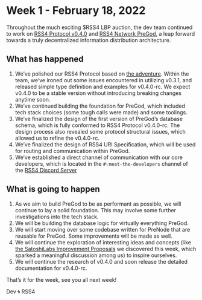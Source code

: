 # Week 1 - February 18, 2022

Throughout the much exciting $RSS4 LBP auction, the dev team continued to work on [RSS4 Protocol v0.4.0](https://github.com/NaturalSelectionLabs/RSS4-Protocol/tree/main/versions/v0.4.0-rc) and [RSS4 Network PreGod](https://github.com/NaturalSelectionLabs/RSS4-PreGod), a leap forward towards a truly decentralized information distribution architecture.

## What has happened

1. We’ve polished our RSS4 Protocol based on [the adventure](https://github.com/NaturalSelectionLabs/RSS4-Protocol/discussions/25). Within the team, we’ve ironed out some issues encountered in utilizing v0.3.1, and released simple type definition and examples for v0.4.0-rc. We expect v0.4.0 to be a stable version without introducing breaking changes anytime soon.
2. We’ve continued building the foundation for PreGod, which included tech stack choices (some tough calls were made) and some toolings.
3. We’ve finalized the design of the first version of PreGod’s database schema, which is fully conformed to RSS4 Protocol v0.4.0-rc. The design process also revealed some protocol structural issues, which allowed us to refine the v0.4.0-rc.
4. We’ve finalized the design of RSS4 URI Specification, which will be used for routing and communication within PreGod.
5. We’ve established a direct channel of communication with our core developers, which is located in the `#💡meet-the-developers` channel of the [RSS4 Discord Server](https://discord.com/invite/rss3)

## What is going to happen

1. As we aim to build PreGod to be as performant as possible, we will continue to lay a solid foundation. This may involve some further investigations into the tech stack.
2. We will be building the database logic for virtually everything PreGod.
3. We will start moving over some codebase written for PreNode that are reusable for PreGod. Some improvements will be made as well.
4. We will continue the exploration of interesting ideas and concepts (like [the SatoshiLabs Improvement Proposals](https://github.com/satoshilabs/slips) we discovered this week, which sparked a meaningful discussion among us) to inspire ourselves.
5. We will continue the research of v0.4.0 and soon release the detailed documentation for v0.4.0-rc.

That’s it for the week, see you all next week!

Dev 🌀 RSS4